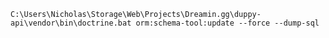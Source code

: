 ``C:\Users\Nicholas\Storage\Web\Projects\Dreamin.gg\duppy-api\vendor\bin\doctrine.bat orm:schema-tool:update --force --dump-sql``
